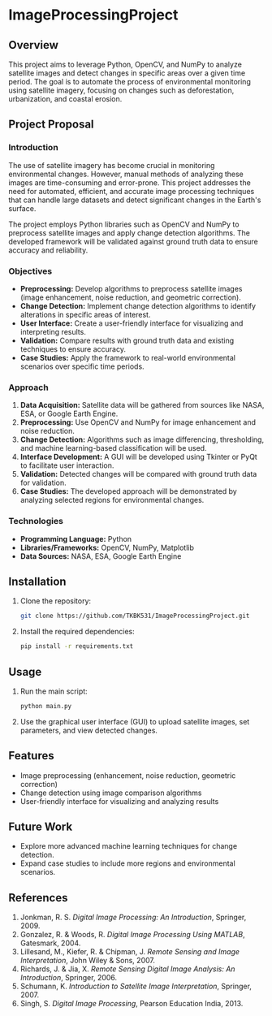 # ImageProcessingProject

## Overview

This project aims to leverage Python, OpenCV, and NumPy to analyze satellite images and detect changes in specific areas over a given time period. The goal is to automate the process of environmental monitoring using satellite imagery, focusing on changes such as deforestation, urbanization, and coastal erosion.

## Project Proposal

### Introduction

The use of satellite imagery has become crucial in monitoring environmental changes. However, manual methods of analyzing these images are time-consuming and error-prone. This project addresses the need for automated, efficient, and accurate image processing techniques that can handle large datasets and detect significant changes in the Earth's surface.

The project employs Python libraries such as OpenCV and NumPy to preprocess satellite images and apply change detection algorithms. The developed framework will be validated against ground truth data to ensure accuracy and reliability.

### Objectives

- **Preprocessing:** Develop algorithms to preprocess satellite images (image enhancement, noise reduction, and geometric correction).
- **Change Detection:** Implement change detection algorithms to identify alterations in specific areas of interest.
- **User Interface:** Create a user-friendly interface for visualizing and interpreting results.
- **Validation:** Compare results with ground truth data and existing techniques to ensure accuracy.
- **Case Studies:** Apply the framework to real-world environmental scenarios over specific time periods.

### Approach

1. **Data Acquisition:** Satellite data will be gathered from sources like NASA, ESA, or Google Earth Engine.
2. **Preprocessing:** Use OpenCV and NumPy for image enhancement and noise reduction.
3. **Change Detection:** Algorithms such as image differencing, thresholding, and machine learning-based classification will be used.
4. **Interface Development:** A GUI will be developed using Tkinter or PyQt to facilitate user interaction.
5. **Validation:** Detected changes will be compared with ground truth data for validation.
6. **Case Studies:** The developed approach will be demonstrated by analyzing selected regions for environmental changes.

### Technologies

- **Programming Language:** Python
- **Libraries/Frameworks:** OpenCV, NumPy, Matplotlib
- **Data Sources:** NASA, ESA, Google Earth Engine

## Installation

1. Clone the repository:
   ```bash
   git clone https://github.com/TKBK531/ImageProcessingProject.git
   ```
2. Install the required dependencies:
   ```bash
   pip install -r requirements.txt
   ```

## Usage

1. Run the main script:
   ```bash
   python main.py
   ```
2. Use the graphical user interface (GUI) to upload satellite images, set parameters, and view detected changes.

## Features

- Image preprocessing (enhancement, noise reduction, geometric correction)
- Change detection using image comparison algorithms
- User-friendly interface for visualizing and analyzing results

## Future Work

- Explore more advanced machine learning techniques for change detection.
- Expand case studies to include more regions and environmental scenarios.

## References

1. Jonkman, R. S. _Digital Image Processing: An Introduction_, Springer, 2009.
2. Gonzalez, R. & Woods, R. _Digital Image Processing Using MATLAB_, Gatesmark, 2004.
3. Lillesand, M., Kiefer, R. & Chipman, J. _Remote Sensing and Image Interpretation_, John Wiley & Sons, 2007.
4. Richards, J. & Jia, X. _Remote Sensing Digital Image Analysis: An Introduction_, Springer, 2006.
5. Schumann, K. _Introduction to Satellite Image Interpretation_, Springer, 2007.
6. Singh, S. _Digital Image Processing_, Pearson Education India, 2013.
